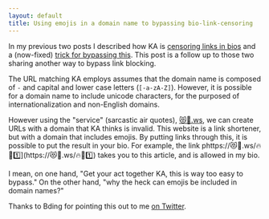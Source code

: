 ```yaml
---
layout: default
title: Using emojis in a domain name to bypassing bio-link-censoring
---
```


In my previous two posts I described how KA is [censoring links in bios](bio-links) and a (now-fixed) [trick for bypassing this](bio-censoring-bypass). This post is a follow up to those two sharing another way to bypass link blocking. 

The URL matching KA employs assumes that the domain name is composed of `-` and capital and lower case letters (`[-a-zA-Z]`). However, it is possible for a domain name to include unicode characters, for the purposed of internationalization and non-English domains.

However using the "service" (sarcastic air quotes), [😻🍕.ws](https://😻🍕.ws), we can create URLs with a domain that KA thinks is invalid. This website is a link shortener, but with a domain that includes emojis. By putting links through this, it is possible to put the result in your bio. For example, the link phttps://😻🍕.ws/🔥🍃1️⃣](https://😻🍕.ws/🔥🍃1️⃣) takes you to this article, and is allowed in my bio.

I mean, on one hand, "Get your act together KA, this is way too easy to bypass." On the other hand, "why the heck can emojis be included in domain names?"

Thanks to Bding for pointing this out to me [on Twitter](https://twitter.com/jenazero/status/1124729201570013185).

